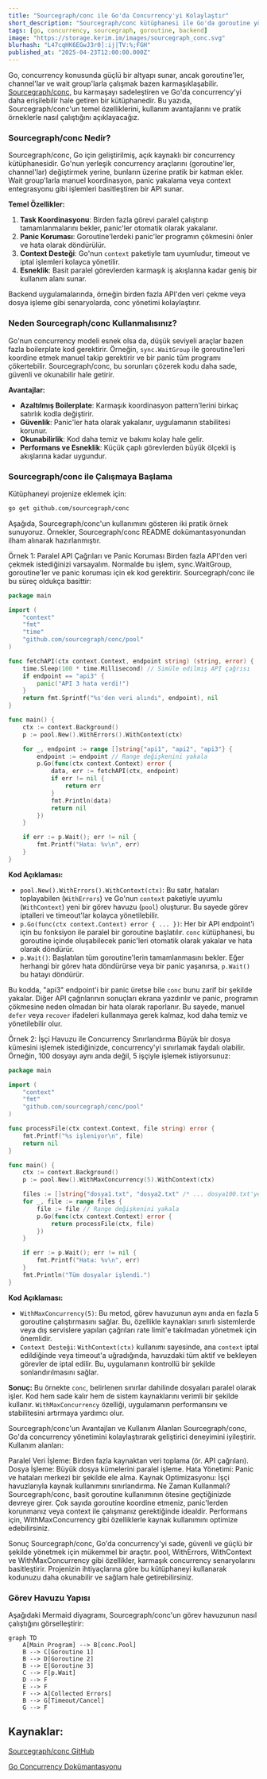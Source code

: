 ```yaml
---
title: "Sourcegraph/conc ile Go'da Concurrency'yi Kolaylaştır"
short_description: "Sourcegraph/conc kütüphanesi ile Go'da goroutine yönetimini sadeleştirin ve concurrency'yi güçlendirin."
tags: [go, concurrency, sourcegraph, goroutine, backend]
image: "https://storage.kerim.im/images/sourcegraph_conc.svg"
blurhash: "L47cqHK6EGwJ3r0]:ij|TV:%;FGH"
published_at: "2025-04-23T12:00:00.000Z"
---
```


Go, concurrency konusunda güçlü bir altyapı sunar, ancak goroutine'ler, channel'lar ve wait group'larla çalışmak bazen karmaşıklaşabilir. [Sourcegraph/conc](https://github.com/sourcegraph/conc), bu karmaşayı sadeleştiren ve Go'da concurrency'yi daha erişilebilir hale getiren bir kütüphanedir. Bu yazıda, Sourcegraph/conc'un temel özelliklerini, kullanım avantajlarını ve pratik örneklerle nasıl çalıştığını açıklayacağız.

### Sourcegraph/conc Nedir?

Sourcegraph/conc, Go için geliştirilmiş, açık kaynaklı bir concurrency kütüphanesidir. Go'nun yerleşik concurrency araçlarını (goroutine'ler, channel'lar) değiştirmek yerine, bunların üzerine pratik bir katman ekler. Wait group'larla manuel koordinasyon, panic yakalama veya context entegrasyonu gibi işlemleri basitleştiren bir API sunar.

**Temel Özellikler:**

1. **Task Koordinasyonu**: Birden fazla görevi paralel çalıştırıp tamamlanmalarını bekler, panic'ler otomatik olarak yakalanır.
2. **Panic Koruması**: Goroutine'lerdeki panic'ler programın çökmesini önler ve hata olarak döndürülür.
3. **Context Desteği**: Go'nun `context` paketiyle tam uyumludur, timeout ve iptal işlemleri kolayca yönetilir.
4. **Esneklik**: Basit paralel görevlerden karmaşık iş akışlarına kadar geniş bir kullanım alanı sunar.

Backend uygulamalarında, örneğin birden fazla API'den veri çekme veya dosya işleme gibi senaryolarda, conc yönetimi kolaylaştırır.

### Neden Sourcegraph/conc Kullanmalısınız?

Go'nun concurrency modeli esnek olsa da, düşük seviyeli araçlar bazen fazla boilerplate kod gerektirir. Örneğin, `sync.WaitGroup` ile goroutine'leri koordine etmek manuel takip gerektirir ve bir panic tüm programı çökertebilir. Sourcegraph/conc, bu sorunları çözerek kodu daha sade, güvenli ve okunabilir hale getirir.

**Avantajlar:**

- **Azaltılmış Boilerplate**: Karmaşık koordinasyon pattern'lerini birkaç satırlık kodla değiştirir.
- **Güvenlik**: Panic'ler hata olarak yakalanır, uygulamanın stabilitesi korunur.
- **Okunabilirlik**: Kod daha temiz ve bakımı kolay hale gelir.
- **Performans ve Esneklik**: Küçük çaplı görevlerden büyük ölçekli iş akışlarına kadar uygundur.

### Sourcegraph/conc ile Çalışmaya Başlama

Kütüphaneyi projenize eklemek için:

```bash
go get github.com/sourcegraph/conc
```

Aşağıda, Sourcegraph/conc'un kullanımını gösteren iki pratik örnek sunuyoruz. Örnekler, Sourcegraph/conc README dokümantasyonundan ilham alınarak hazırlanmıştır.

Örnek 1: Paralel API Çağrıları ve Panic Koruması
Birden fazla API'den veri çekmek istediğinizi varsayalım. Normalde bu işlem, sync.WaitGroup, goroutine'ler ve panic koruması için ek kod gerektirir. Sourcegraph/conc ile bu süreç oldukça basittir:

```go
package main

import (
	"context"
	"fmt"
	"time"
	"github.com/sourcegraph/conc/pool"
)

func fetchAPI(ctx context.Context, endpoint string) (string, error) {
	time.Sleep(100 * time.Millisecond) // Simüle edilmiş API çağrısı
	if endpoint == "api3" {
		panic("API 3 hata verdi!")
	}
	return fmt.Sprintf("%s'den veri alındı", endpoint), nil
}

func main() {
	ctx := context.Background()
	p := pool.New().WithErrors().WithContext(ctx)

	for _, endpoint := range []string{"api1", "api2", "api3"} {
		endpoint := endpoint // Range değişkenini yakala
		p.Go(func(ctx context.Context) error {
			data, err := fetchAPI(ctx, endpoint)
			if err != nil {
				return err
			}
			fmt.Println(data)
			return nil
		})
	}

	if err := p.Wait(); err != nil {
		fmt.Printf("Hata: %v\n", err)
	}
}
```

**Kod Açıklaması:**

- `pool.New().WithErrors().WithContext(ctx)`: Bu satır, hataları toplayabilen (`WithErrors`) ve Go'nun `context` paketiyle uyumlu (`WithContext`) yeni bir görev havuzu (`pool`) oluşturur. Bu sayede görev iptalleri ve timeout'lar kolayca yönetilebilir.
- `p.Go(func(ctx context.Context) error { ... })`: Her bir API endpoint'i için bu fonksiyon ile paralel bir goroutine başlatılır. `conc` kütüphanesi, bu goroutine içinde oluşabilecek panic'leri otomatik olarak yakalar ve hata olarak döndürür.
- `p.Wait()`: Başlatılan tüm goroutine'lerin tamamlanmasını bekler. Eğer herhangi bir görev hata döndürürse veya bir panic yaşanırsa, `p.Wait()` bu hatayı döndürür.

Bu kodda, "api3" endpoint'i bir panic üretse bile `conc` bunu zarif bir şekilde yakalar. Diğer API çağrılarının sonuçları ekrana yazdırılır ve panic, programın çökmesine neden olmadan bir hata olarak raporlanır. Bu sayede, manuel `defer` veya `recover` ifadeleri kullanmaya gerek kalmaz, kod daha temiz ve yönetilebilir olur.

Örnek 2: İşçi Havuzu ile Concurrency Sınırlandırma
Büyük bir dosya kümesini işlemek istediğinizde, concurrency'yi sınırlamak faydalı olabilir. Örneğin, 100 dosyayı aynı anda değil, 5 işçiyle işlemek istiyorsunuz:

```go
package main

import (
	"context"
	"fmt"
	"github.com/sourcegraph/conc/pool"
)

func processFile(ctx context.Context, file string) error {
	fmt.Printf("%s işleniyor\n", file)
	return nil
}

func main() {
	ctx := context.Background()
	p := pool.New().WithMaxConcurrency(5).WithContext(ctx)

	files := []string{"dosya1.txt", "dosya2.txt" /* ... dosya100.txt'ye kadar */ }
	for _, file := range files {
		file := file // Range değişkenini yakala
		p.Go(func(ctx context.Context) error {
			return processFile(ctx, file)
		})
	}

	if err := p.Wait(); err != nil {
		fmt.Printf("Hata: %v\n", err)
	}
	fmt.Println("Tüm dosyalar işlendi.")
}
```

**Kod Açıklaması:**

- `WithMaxConcurrency(5)`: Bu metod, görev havuzunun aynı anda en fazla 5 goroutine çalıştırmasını sağlar. Bu, özellikle kaynakları sınırlı sistemlerde veya dış servislere yapılan çağrıları rate limit'e takılmadan yönetmek için önemlidir.
- `Context Desteği`: `WithContext(ctx)` kullanımı sayesinde, ana `context` iptal edildiğinde veya timeout'a uğradığında, havuzdaki tüm aktif ve bekleyen görevler de iptal edilir. Bu, uygulamanın kontrollü bir şekilde sonlandırılmasını sağlar.

**Sonuç:** Bu örnekte `conc`, belirlenen sınırlar dahilinde dosyaları paralel olarak işler. Kod hem sade kalır hem de sistem kaynaklarını verimli bir şekilde kullanır. `WithMaxConcurrency` özelliği, uygulamanın performansını ve stabilitesini artırmaya yardımcı olur.

Sourcegraph/conc'un Avantajları ve Kullanım Alanları
Sourcegraph/conc, Go'da concurrency yönetimini kolaylaştırarak geliştirici deneyimini iyileştirir. Kullanım alanları:

Paralel Veri İşleme: Birden fazla kaynaktan veri toplama (ör. API çağrıları).
Dosya İşleme: Büyük dosya kümelerini paralel işleme.
Hata Yönetimi: Panic ve hataları merkezi bir şekilde ele alma.
Kaynak Optimizasyonu: İşçi havuzlarıyla kaynak kullanımını sınırlandırma.
Ne Zaman Kullanmalı?
Sourcegraph/conc, basit goroutine kullanımının ötesine geçtiğinizde devreye girer. Çok sayıda goroutine koordine etmeniz, panic'lerden korunmanız veya context ile çalışmanız gerektiğinde idealdir. Performans için, WithMaxConcurrency gibi özelliklerle kaynak kullanımını optimize edebilirsiniz.

Sonuç
Sourcegraph/conc, Go'da concurrency'yi sade, güvenli ve güçlü bir şekilde yönetmek için mükemmel bir araçtır. pool, WithErrors, WithContext ve WithMaxConcurrency gibi özellikler, karmaşık concurrency senaryolarını basitleştirir. Projenizin ihtiyaçlarına göre bu kütüphaneyi kullanarak kodunuzu daha okunabilir ve sağlam hale getirebilirsiniz.

### Görev Havuzu Yapısı

Aşağıdaki Mermaid diyagramı, Sourcegraph/conc'un görev havuzunun nasıl çalıştığını görselleştirir:

```mermaid
graph TD
    A[Main Program] --> B[conc.Pool]
    B --> C[Goroutine 1]
    B --> D[Goroutine 2]
    B --> E[Goroutine 3]
    C --> F[p.Wait]
    D --> F
    E --> F
    F --> A[Collected Errors]
    B --> G[Timeout/Cancel]
    G --> F
```

## Kaynaklar:

[Sourcegraph/conc GitHub](https://github.com/sourcegraph/conc)

[Go Concurrency Dokümantasyonu](https://golang.org/doc/effective_go#concurrency)
